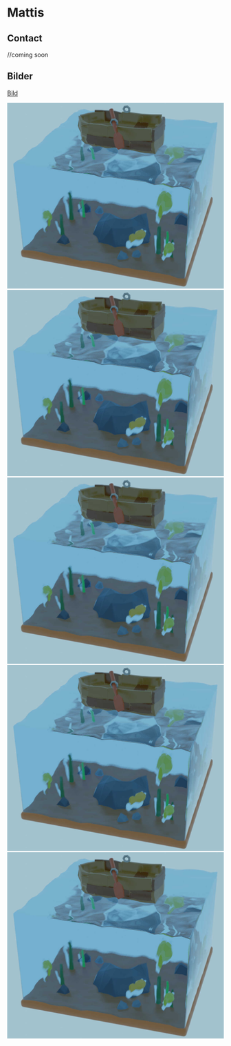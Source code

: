 # Mattis

## Contact

//coming soon

## Bilder

[Bild](https://raw.githubusercontent.com/niclasGawor/mattis.github.io/master/boatOnWater1resulution.jpg)

![Error](https://raw.githubusercontent.com/niclasGawor/mattis.github.io/master/boatOnWater1resulution.jpg) ![Error](https://raw.githubusercontent.com/niclasGawor/mattis.github.io/master/boatOnWater1resulution.jpg) ![Error](https://raw.githubusercontent.com/niclasGawor/mattis.github.io/master/boatOnWater1resulution.jpg) ![Error](https://raw.githubusercontent.com/niclasGawor/mattis.github.io/master/boatOnWater1resulution.jpg) ![Error](https://raw.githubusercontent.com/niclasGawor/mattis.github.io/master/boatOnWater1resulution.jpg)
